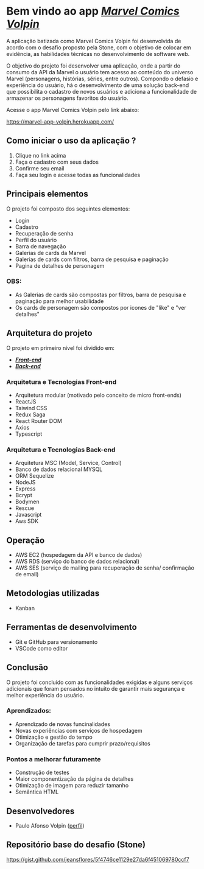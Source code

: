 # Bem vindo ao app [***Marvel Comics Volpin***](https://marvel-app-volpin.herokuapp.com/)

A aplicação batizada como Marvel Comics Volpin foi desenvolvida de acordo com o desafio proposto pela Stone, com o objetivo de colocar em evidência, as habilidades técnicas no desenvolvimento de software web.

O objetivo do projeto foi desenvolver uma aplicação, onde a partir do consumo da API da Marvel o usuário tem acesso ao conteúdo do universo Marvel (personagens, histórias, séries, entre outros). Compondo o defasio e experiência do usuário, há o desenvolvimento de uma solução back-end que possibilita o cadastro de novos usuários e adiciona a funcionalidade de armazenar os personagens favoritos do usuário.

Acesse o app Marvel Comics Volpin pelo link abaixo:

https://marvel-app-volpin.herokuapp.com/

## Como iniciar o uso da aplicação ?

1. Clique no link acima
2. Faça o cadastro com seus dados
3. Confirme seu email
4. Faça seu login e acesse todas as funcionalidades 

## Principais elementos

O projeto foi composto dos seguintes elementos:

- Login
- Cadastro
- Recuperação de senha
- Perfil do usuário
- Barra de navegação
- Galerias de cards da Marvel
- Galerias de cards com filtros, barra de pesquisa e paginação
- Pagina de detalhes de personagem

### OBS: 
- As Galerias de cards são compostas por filtros, barra de pesquisa e paginação para melhor usabilidade
- Os cards de personagem são compostos por icones de "like" e "ver detalhes"

## Arquitetura do projeto

O projeto em primeiro nível foi dividido em:

- [***Front-end***](https://github.com/pa-volpin/marvel-case-fe)
- [***Back-end***](https://github.com/pa-volpin/marvel-case-be)

### Arquitetura e Tecnologias Front-end

- Arquitetura modular (motivado pelo conceito de micro front-ends)
- ReactJS
- Taiwind CSS
- Redux Saga
- React Router DOM
- Axios
- Typescript

### Arquitetura e Tecnologias Back-end

- Arquitetura MSC (Model, Service, Control)
- Banco de dados relacional MYSQL
- ORM Sequelize
- NodeJS
- Express
- Bcrypt
- Bodymen
- Rescue
- Javascript
- Aws SDK

## Operação

- AWS EC2 (hospedagem da API e banco de dados)
- AWS RDS (serviço do banco de dados relacional)
- AWS SES (serviço de mailing para recuperação de senha/ confirmação de email)

## Metodologias utilizadas

- Kanban

## Ferramentas de desenvolvimento

- Git e GitHub para versionamento
- VSCode como editor

## Conclusão

O projeto foi concluído com as funcionalidades exigidas e alguns serviços adicionais que foram pensados no intuito de garantir mais segurança e melhor experiência do usuário.

### Aprendizados:
- Aprendizado de novas funcinalidades
- Novas experiências com serviços de hospedagem
- Otimização e gestão do tempo
- Organização de tarefas para cumprir prazo/requisitos

### Pontos a melhorar futuramente
- Construção de testes
- Maior componentização da página de detalhes
- Otimização de imagem  para reduzir tamanho
- Semântica HTML

## Desenvolvedores

- Paulo Afonso Volpin ([perfil](https://github.com/pa-volpin))

## Repositório base do desafio (Stone)

https://gist.github.com/jeansflores/5f4746ce1129e27da6f451069780ccf7
